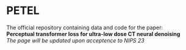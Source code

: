 # PETEL

The official repository containing data and code for the paper: <br>
**Perceptual transformer loss for ultra-low dose CT
neural denoising** <br>
*The page will be updated upon acceptence to NIPS 23*
